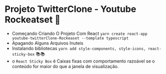 # Projeto TwitterClone - Youtube Rockeatset 🤖


* Começando Criando  O Projeto Com React `yarn create react-app youtube-twitterClone-Rockeaset --template typescript`
* Apagando Alguns Arquivos Inuteis
* Instalando bibliotecas `yarn add style-components, style-icons, react-sticky-box` 📚📚
* o `React Sticky Box` é Caixas fixas com comportamento razoável se o conteúdo for maior do que a janela de visualização.
 
